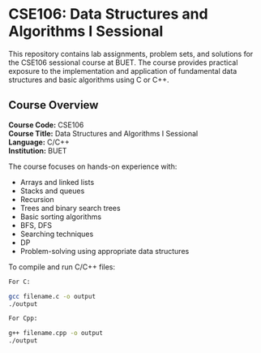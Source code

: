 # CSE106: Data Structures and Algorithms I Sessional

This repository contains lab assignments, problem sets, and solutions for the CSE106 sessional course at BUET. The course provides practical exposure to the implementation and application of fundamental data structures and basic algorithms using C or C++.

## Course Overview

**Course Code:** CSE106  
**Course Title:** Data Structures and Algorithms I Sessional  
**Language:** C/C++  
**Institution:** BUET

The course focuses on hands-on experience with:

- Arrays and linked lists
- Stacks and queues
- Recursion
- Trees and binary search trees
- Basic sorting algorithms
- BFS, DFS
- Searching techniques
- DP
- Problem-solving using appropriate data structures

To compile and run C/C++ files:

```bash
For C:

gcc filename.c -o output
./output

For Cpp:

g++ filename.cpp -o output
./output
